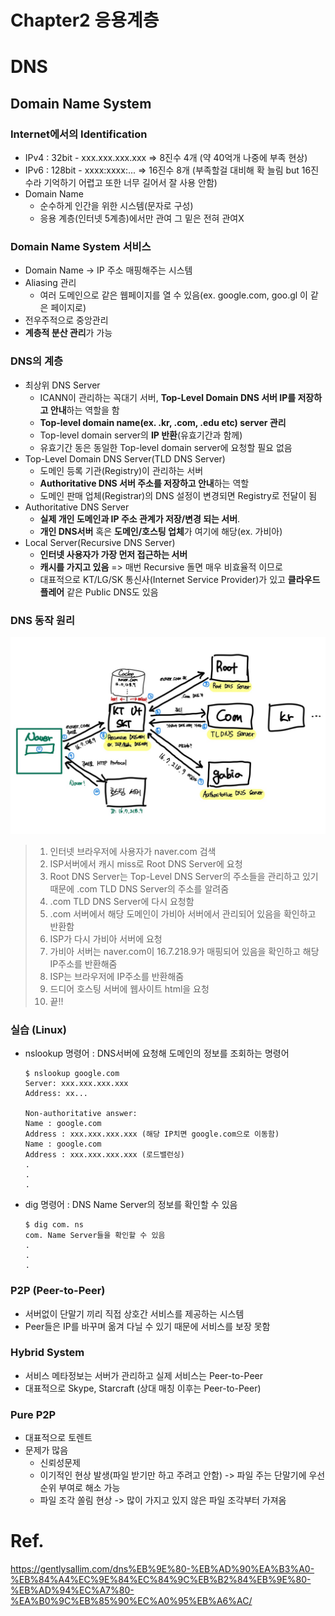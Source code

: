# Chapter2 응용계층
# DNS
## Domain Name System
### Internet에서의 Identification
- IPv4 : 32bit - xxx.xxx.xxx.xxx => 8진수 4개 (약 40억개 나중에 부족 현상)
- IPv6 : 128bit - xxxx:xxxx:... => 16진수 8개 (부족할걸 대비해 확 늘림 but 16진수라 기억하기 어렵고 또한 너무 길어서 잘 사용 안함)
- Domain Name
    - 순수하게 인간을 위한 시스템(문자로 구성)
    - 응용 계층(인터넷 5계층)에서만 관여 그 밑은 전혀 관여X

### Domain Name System 서비스
- Domain Name -> IP 주소 매핑해주는 시스템
- Aliasing 관리
    -  여러 도메인으로 같은 웹페이지를 열 수 있음(ex. google.com, goo.gl 이 같은 페이지로)
- 전우주적으로 중앙관리
- **계층적 분산 관리**가 가능

### DNS의 계층
- 최상위 DNS Server
    - ICANN이 관리하는 꼭대기 서버, **Top-Level Domain DNS 서버 IP를 저장하고 안내**하는 역할을 함
    - **Top-level domain name(ex. .kr, .com, .edu etc) server 관리**
    - Top-level domain server의 **IP 반환**(유효기간과 함께)
    - 유효기간 동은 동일한 Top-level domain server에 요청할 필요 없음
- Top-Level Domain DNS Server(TLD DNS Server)
    - 도메인 등록 기관(Registry)이 관리하는 서버
    - **Authoritative DNS 서버 주소를 저장하고 안내**하는 역할
    - 도메인 판매 업체(Registrar)의 DNS 설정이 변경되면 Registry로 전달이 됨
- Authoritative DNS Server
    - **실제 개인 도메인과 IP 주소 관계가 저장/변경 되는 서버**.
    - **개인 DNS서버** 혹은 **도메인/호스팅 업체**가 여기에 해당(ex. 가비아)
- Local Server(Recursive DNS Server)
    - **인터넷 사용자가 가장 먼저 접근하는 서버**
    - **캐시를 가지고 있음** => 매번 Recursive 돌면 매우 비효율적 이므로
    - 대표적으로 KT/LG/SK 통신사(Internet Service Provider)가 있고 **클라우드플레어** 같은 Public DNS도 있음

### DNS 동작 원리
<img src = "./img/dns.jpg">


> 1. 인터넷 브라우저에 사용자가 naver.com 검색
> 2. ISP서버에서 캐시 miss로 Root DNS Server에 요청
> 3. Root DNS Server는 Top-Level DNS Server의 주소들을 관리하고 있기 때문에 .com TLD DNS Server의 주소를 알려줌
> 4. .com TLD DNS Server에 다시 요청함
> 5. .com 서버에서 해당 도메인이 가비아 서버에서 관리되어 있음을 확인하고 반환함
> 6. ISP가 다시 가비아 서버에 요청
> 7. 가비아 서버는 naver.com이 16.7.218.9가 매핑되어 있음을 확인하고 해당 IP주소를 반환해줌
> 8. ISP는 브라우저에 IP주소를 반환해줌
> 9. 드디어 호스팅 서버에 웹사이트 html을 요청
> 10. 끝!!

### 실습 (Linux)
- nslookup 명령어 : DNS서버에 요청해 도메인의 정보를 조회하는 명령어
    ```shell
    $ nslookup google.com
    Server: xxx.xxx.xxx.xxx
    Address: xx...

    Non-authoritative answer:
    Name : google.com
    Address : xxx.xxx.xxx.xxx (해당 IP치면 google.com으로 이동함)
    Name : google.com
    Address : xxx.xxx.xxx.xxx (로드밸런싱)
    .
    .
    .
    ```
- dig 명령어 : DNS Name Server의 정보를 확인할 수 있음
    ```shell
    $ dig com. ns
    com. Name Server들을 확인할 수 있음
    .
    .
    .
    ```


### P2P (Peer-to-Peer)
- 서버없이 단말기 끼리 직접 상호간 서비스를 제공하는 시스템
- Peer들은 IP를 바꾸며 옮겨 다닐 수 있기 때문에 서비스를 보장 못함

### Hybrid System
- 서비스 메타정보는 서버가 관리하고 실제 서비스는 Peer-to-Peer
- 대표적으로 Skype, Starcraft (상대 매칭 이후는 Peer-to-Peer)

### Pure P2P
- 대표적으로 토렌트
- 문제가 많음
    - 신뢰성문제
    - 이기적인 현상 발생(파일 받기만 하고 주려고 안함) -> 파일 주는 단말기에 우선순위 부여로 해소 가능
    - 파일 조각 쏠림 현상 -> 많이 가지고 있지 않은 파일 조각부터 가져옴

# Ref.
https://gentlysallim.com/dns%EB%9E%80-%EB%AD%90%EA%B3%A0-%EB%84%A4%EC%9E%84%EC%84%9C%EB%B2%84%EB%9E%80-%EB%AD%94%EC%A7%80-%EA%B0%9C%EB%85%90%EC%A0%95%EB%A6%AC/